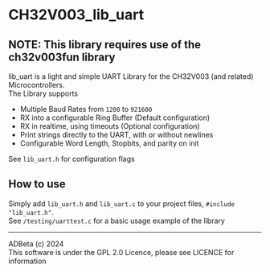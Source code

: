 # CH32V003_lib_uart

## **NOTE:** This library requires use of the ch32v003fun library  
lib_uart is a light and simple UART Library for the CH32V003 (and related) 
Microcontrollers.  
The Library supports
* Multiple Baud Rates from `1200` to `921600`
* RX into a configurable Ring Buffer (Default configuration)
* RX in realtime, using timeouts (Optional configuration)
* Print strings directly to the UART, with or without newlines
* Configurable Word Length, Stopbits, and parity on init

See `lib_uart.h` for configuration flags

## How to use
Simply add `lib_uart.h` and `lib_uart.c` to your project files, `#include "lib_uart.h"`.  
See `/testing/uarttest.c` for a basic usage example of the library

----
ADBeta (c)    2024  
This software is under the GPL 2.0 Licence, please see LICENCE for information

